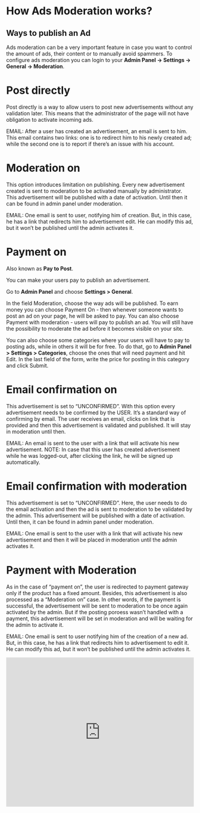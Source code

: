 # How Ads Moderation works?

## Ways to publish an Ad

Ads moderation can be a very important feature in case you want to control the amount of ads, their content or to manually avoid spammers. To configure ads moderation you can login to your **Admin Panel -> Settings -> General -> Moderation**.

# Post directly
Post directly is a way to allow users to post new advertisements without any validation later. This means that the administrator of the page will not have obligation to activate incoming ads.

EMAIL: After a user has created an advertisement, an email is sent to him. This email contains two links: one is to redirect him to his newly created ad; while the second one is to report if there’s an issue with his account.

# Moderation on
This option introduces limitation on publishing. Every new advertisement created is sent to moderation to be activated manually by administrator. This advertisement will be published with a date of activation. Until then it can be found in admin panel under moderation.

EMAIL: One email is sent to user, notifying him of creation. But, in this case, he has a link that redirects him to advertisement edit. He can modify this ad, but it won’t be published until the admin activates it.

# Payment on

Also known as **Pay to Post**.

You can make your users pay to publish an advertisement.

Go to **Admin Panel** and choose **Settings > General**.

In the field Moderation, choose the way ads will be published. To earn money you can choose Payment On - then whenever someone wants to post an ad on your page, he will be asked to pay. You can also choose Payment with moderation - users will pay to publish an ad. You will still have the possibility to moderate the ad before it becomes visible on your site.

You can also choose some categories where your users will have to pay to posting ads, while in others it will be for free. To do that, go to **Admin Panel > Settings > Categories**, choose the ones that will need payment and hit Edit. In the last field of the form, write the price for posting in this category and click Submit. 

# Email confirmation on
This advertisement is set to “UNCONFIRMED”. With this option every advertisement needs to be confirmed by the USER. It’s a standard way of confirming by email. The user receives an email, clicks on link that is provided and then this advertisement is validated and published. It will stay in moderation until then.

EMAIL: An email is sent to the user with a link that will activate his new advertisement. NOTE: In case that this user has created advertisement while he was logged-out, after clicking the link, he will be signed up automatically.

# Email confirmation with moderation
This advertisement is set to “UNCONFIRMED”. Here, the user needs to do the email activation and then the ad is sent to moderation to be validated by the admin. This advertisement will be published with a date of activation. Until then, it can be found in admin panel under moderation.

EMAIL: One email is sent to the user with a link that will activate his new advertisement and then it will be placed in moderation until the admin activates it.

# Payment with Moderation
As in the case of “payment on”, the user is redirected to payment gateway only if the product has a fixed amount. Besides, this advertisement is also processed as a “Moderation on” case. In other words, if the payment is successful, the advertisement will be sent to moderation to be once again activated by the admin. But if the posting poroess wasn’t handled with a payment, this advertisement will be set in moderation and will be waiting for the admin to activate it.

EMAIL: One email is sent to user notifying him of the creation of a new ad. But, in this case, he has a link that redirects him to advertisement to edit it. He can modify this ad, but it won’t be published until the admin activates it.


<iframe width="100%" height="400px" src="https://www.youtube.com/embed/bJa3AvQQNIA" title="Yclas video" frameborder="0" allow="accelerometer; autoplay; clipboard-write; encrypted-media; gyroscope; picture-in-picture" allowfullscreen></iframe>
 
